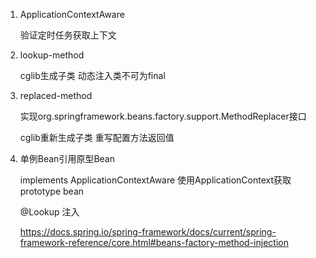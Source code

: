 1. ApplicationContextAware 

    验证定时任务获取上下文
    
2. lookup-method

    cglib生成子类 动态注入类不可为final 

3. replaced-method

    实现org.springframework.beans.factory.support.MethodReplacer接口
    
    cglib重新生成子类 重写配置方法返回值
   
4. 单例Bean引用原型Bean 

    implements ApplicationContextAware 使用ApplicationContext获取prototype bean
    
    @Lookup 注入
    
    https://docs.spring.io/spring-framework/docs/current/spring-framework-reference/core.html#beans-factory-method-injection
    
